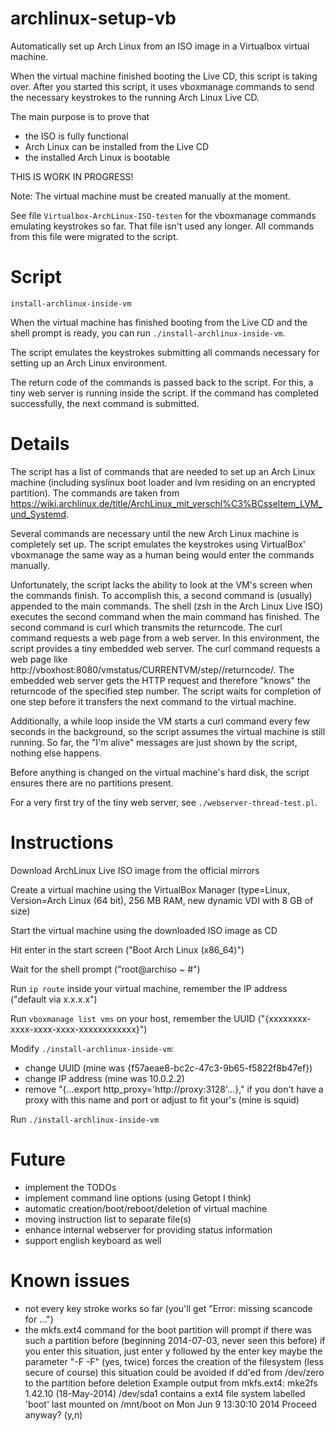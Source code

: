 archlinux-setup-vb
==================

Automatically set up Arch Linux from an ISO image in a Virtualbox virtual machine.

When the virtual machine finished booting the Live CD, this script is taking over. After you started this script, it uses vboxmanage commands to send the necessary keystrokes to the running Arch Linux Live CD.

The main purpose is to prove that
- the ISO is fully functional
- Arch Linux can be installed from the Live CD
- the installed Arch Linux is bootable

THIS IS WORK IN PROGRESS!

Note: The virtual machine must be created manually at the moment.

See file `Virtualbox-ArchLinux-ISO-testen` for the vboxmanage commands emulating keystrokes so far. That file isn't used any longer. All commands from this file were migrated to the script.


Script
======

`install-archlinux-inside-vm`

When the virtual machine has finished booting from the Live CD and the shell prompt is ready,
you can run `./install-archlinux-inside-vm`.

The script emulates the keystrokes submitting all commands necessary for setting up an Arch Linux environment.

The return code of the commands is passed back to the script. For this, a tiny web server is running inside the script.
If the command has completed successfully, the next command is submitted.


Details
=======

The script has a list of commands that are needed to set up an Arch Linux machine (including syslinux boot loader and lvm residing on an encrypted partition). The commands are taken from https://wiki.archlinux.de/title/ArchLinux_mit_verschl%C3%BCsseltem_LVM_und_Systemd.

Several commands are necessary until the new Arch Linux machine is completely set up. The script emulates the keystrokes using VirtualBox' vboxmanage the same way as a human being would enter the commands manually.

Unfortunately, the script lacks the ability to look at the VM's screen when the commands finish. To accomplish this, a second command is (usually) appended to the main commands. The shell (zsh in the Arch Linux Live ISO) executes the second command when the main command has finished. The second command is curl which transmits the returncode. The curl command requests a web page from a web server. In this environment, the script provides a tiny embedded web server. The curl command requests a web page like http://vboxhost:8080/vmstatus/CURRENTVM/step/<stepnumber>/returncode/<returncode>. The embedded web server gets the HTTP request and therefore "knows" the returncode of the specified step number.
The script waits for completion of one step before it transfers the next command to the virtual machine.

Additionally, a while loop inside the VM starts a curl command every few seconds in the background, so the script assumes the virtual machine is still running. So far, the "I'm alive" messages are just shown by the script, nothing else happens.

Before anything is changed on the virtual machine's hard disk, the script ensures there are no partitions present.

For a very first try of the tiny web server, see `./webserver-thread-test.pl`.


Instructions
============

Download ArchLinux Live ISO image from the official mirrors

Create a virtual machine using the VirtualBox Manager (type=Linux, Version=Arch Linux (64 bit), 256 MB RAM, new dynamic VDI with 8 GB of size)

Start the virtual machine using the downloaded ISO image as CD

Hit enter in the start screen ("Boot Arch Linux (x86_64)")

Wait for the shell prompt ("root@archiso ~ #")

Run `ip route` inside your virtual machine, remember the IP address ("default via x.x.x.x")

Run `vboxmanage list vms` on your host, remember the UUID ("{xxxxxxxx-xxxx-xxxx-xxxx-xxxxxxxxxxxx}")

Modify `./install-archlinux-inside-vm`:
- change UUID (mine was {f57aeae8-bc2c-47c3-9b65-f5822f8b47ef})
- change IP address (mine was 10.0.2.2)
- remove "{...export http_proxy='http://proxy:3128'...}," if you don't have a proxy with this name and port or adjust to fit your's (mine is squid)

Run `./install-archlinux-inside-vm`


Future
======

- implement the TODOs
- implement command line options (using Getopt I think)
- automatic creation/boot/reboot/deletion of virtual machine
- moving instruction list to separate file(s)
- enhance internal webserver for providing status information
- support english keyboard as well


Known issues
============

- not every key stroke works so far (you'll get "Error: missing scancode for ...")
- the mkfs.ext4 command for the boot partition will prompt if there was such a partition before (beginning 2014-07-03, never seen this before)
  if you enter this situation, just enter y followed by the enter key
  maybe the parameter "-F -F" (yes, twice) forces the creation of the filesystem (less secure of course)
  this situation could be avoided if dd'ed from /dev/zero to the partition before deletion
  Example output from mkfs.ext4:
  mke2fs 1.42.10 (18-May-2014)
  /dev/sda1 contains a ext4 file system labelled 'boot'
          last mounted on /mnt/boot on Mon Jun  9 13:30:10 2014
  Proceed anyway? (y,n)

